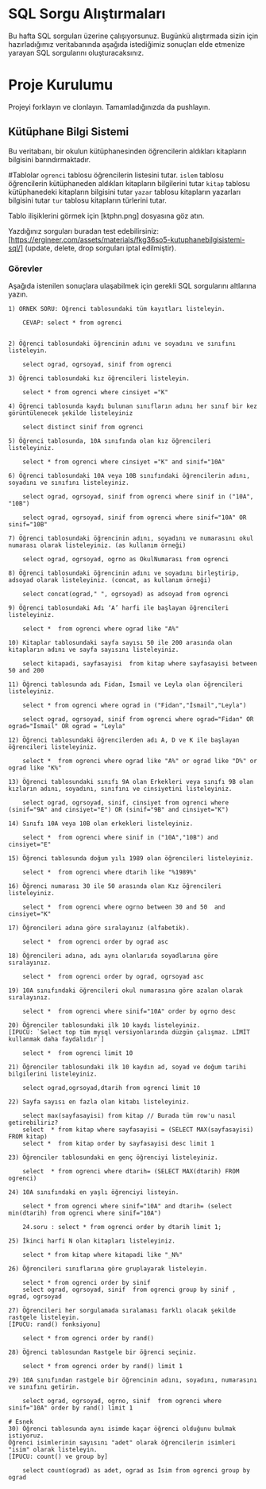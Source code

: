 # SQL Sorgu Alıştırmaları

Bu hafta SQL sorguları üzerine çalışıyorsunuz. Bugünkü alıştırmada sizin için hazırladığımız veritabanında aşağıda istediğimiz sonuçları elde etmenize yarayan SQL sorgularını oluşturacaksınız.

# Proje Kurulumu

Projeyi forklayın ve clonlayın. Tamamladığınızda da pushlayın.

## Kütüphane Bilgi Sistemi

Bu veritabanı, bir okulun kütüphanesinden öğrencilerin aldıkları kitapların bilgisini barındırmaktadır.

#Tablolar
`ogrenci` tablosu öğrencilerin listesini tutar.
`islem` tablosu öğrencilerin kütüphaneden aldıkları kitapların bilgilerini tutar
`kitap` tablosu kütüphanedeki kitapların bilgisini tutar
`yazar` tablosu kitapların yazarları bilgisini tutar
`tur` tablosu kitapların türlerini tutar.

Tablo ilişiklerini görmek için [ktphn.png] dosyasına göz atın.

Yazdığınız sorguları buradan test edebilirsiniz: [https://ergineer.com/assets/materials/fkg36so5-kutuphanebilgisistemi-sql/] (update, delete, drop sorguları iptal edilmiştir).

### Görevler

Aşağıda istenilen sonuçlara ulaşabilmek için gerekli SQL sorgularını altlarına yazın.

    1) ÖRNEK SORU: Öğrenci tablosundaki tüm kayıtları listeleyin.

    	CEVAP: select * from ogrenci


    2) Öğrenci tablosundaki öğrencinin adını ve soyadını ve sınıfını listeleyin.

    	select ograd, ogrsoyad, sinif from ogrenci

    3) Öğrenci tablosundaki kız öğrencileri listeleyin.

    	select * from ogrenci where cinsiyet ="K"

    4) Öğrenci tablosunda kaydı bulunan sınıfların adını her sınıf bir kez görüntülenecek şekilde listeleyiniz

    	select distinct sinif from ogrenci

    5) Öğrenci tablosunda, 10A sınıfında olan kız öğrencileri listeleyiniz.

    	select * from ogrenci where cinsiyet ="K" and sinif="10A"

    6) Öğrenci tablosundaki 10A veya 10B sınıfındaki öğrencilerin adını, soyadını ve sınıfını listeleyiniz.

    	select ograd, ogrsoyad, sinif from ogrenci where sinif in ("10A", "10B")

    	select ograd, ogrsoyad, sinif from ogrenci where sinif="10A" OR sinif="10B"

    7) Öğrenci tablosundaki öğrencinin adını, soyadını ve numarasını okul numarası olarak listeleyiniz. (as kullanım örneği)

    	select ograd, ogrsoyad, ogrno as OkulNumarası from ogrenci

    8) Öğrenci tablosundaki öğrencinin adını ve soyadını birleştirip, adsoyad olarak listeleyiniz. (concat, as kullanım örneği)

    	select concat(ograd," ", ogrsoyad) as adsoyad from ogrenci

    9) Öğrenci tablosundaki Adı ‘A’ harfi ile başlayan öğrencileri listeleyiniz.

    	select *  from ogrenci where ograd like "A%"

    10) Kitaplar tablosundaki sayfa sayısı 50 ile 200 arasında olan kitapların adını ve sayfa sayısını listeleyiniz.

    	select kitapadi, sayfasayisi  from kitap where sayfasayisi between 50 and 200

    11) Öğrenci tablosunda adı Fidan, İsmail ve Leyla olan öğrencileri listeleyiniz.

    	select * from ogrenci where ograd in ("Fidan","İsmail","Leyla")

    	select ograd, ogrsoyad, sinif from ogrenci where ograd="Fidan" OR ograd="İsmail" OR ograd = "Leyla"

    12) Öğrenci tablosundaki öğrencilerden adı A, D ve K ile başlayan öğrencileri listeleyiniz.

    	select *  from ogrenci where ograd like "A%" or ograd like "D%" or  ograd like "K%"

    13) Öğrenci tablosundaki sınıfı 9A olan Erkekleri veya sınıfı 9B olan kızların adını, soyadını, sınıfını ve cinsiyetini listeleyiniz.

    	select ograd, ogrsoyad, sinif, cinsiyet from ogrenci where (sinif="9A" and cinsiyet="E") OR (sinif="9B" and cinsiyet="K")

    14) Sınıfı 10A veya 10B olan erkekleri listeleyiniz.

    	select *  from ogrenci where sinif in ("10A","10B") and cinsiyet="E"

    15) Öğrenci tablosunda doğum yılı 1989 olan öğrencileri listeleyiniz.

    	select *  from ogrenci where dtarih like "%1989%"

    16) Öğrenci numarası 30 ile 50 arasında olan Kız öğrencileri listeleyiniz.

    	select *  from ogrenci where ogrno between 30 and 50  and cinsiyet="K"

    17) Öğrencileri adına göre sıralayınız (alfabetik).

    	select *  from ogrenci order by ograd asc

    18) Öğrencileri adına, adı aynı olanlarıda soyadlarına göre sıralayınız.

    	select *  from ogrenci order by ograd, ogrsoyad asc

    19) 10A sınıfındaki öğrencileri okul numarasına göre azalan olarak sıralayınız.

    	select *  from ogrenci where sinif="10A" order by ogrno desc

    20) Öğrenciler tablosundaki ilk 10 kaydı listeleyiniz.
    [İPUCU: `Select top tüm mysql versiyonlarında düzgün çalışmaz. LİMİT kullanmak daha faydalıdır`]

    	select *  from ogrenci limit 10

    21) Öğrenciler tablosundaki ilk 10 kaydın ad, soyad ve doğum tarihi bilgilerini listeleyiniz.

    	select ograd,ogrsoyad,dtarih from ogrenci limit 10

    22) Sayfa sayısı en fazla olan kitabı listeleyiniz.

    	select max(sayfasayisi) from kitap // Burada tüm row'u nasıl getirebiliriz?
    	select  * from kitap where sayfasayisi = (SELECT MAX(sayfasayisi) FROM kitap)
    	select *  from kitap order by sayfasayisi desc limit 1

    23) Öğrenciler tablosundaki en genç öğrenciyi listeleyiniz.

    	select  * from ogrenci where dtarih= (SELECT MAX(dtarih) FROM ogrenci)

    24) 10A sınıfındaki en yaşlı öğrenciyi listeyin.

    	select * from ogrenci where sinif="10A" and dtarih= (select min(dtarih) from ogrenci where sinif="10A")

    	24.soru : select * from ogrenci order by dtarih limit 1;

    25) İkinci harfi N olan kitapları listeleyiniz.

    	select * from kitap where kitapadi like "_N%"

    26) Öğrencileri sınıflarına göre gruplayarak listeleyin.

    	select * from ogrenci order by sinif
    	select ograd, ogrsoyad, sinif  from ogrenci group by sinif , ograd, ogrsoyad

    27) Öğrencileri her sorgulamada sıralaması farklı olacak şekilde rastgele listeleyin.
    [İPUCU: rand() fonksiyonu]

    	select * from ogrenci order by rand()

    28) Öğrenci tablosundan Rastgele bir öğrenci seçiniz.

    	select * from ogrenci order by rand() limit 1

    29) 10A sınıfından rastgele bir öğrencinin adını, soyadını, numarasını ve sınıfını getirin.

    	select ograd, ogrsoyad, ogrno, sinif  from ogrenci where sinif="10A" order by rand() limit 1

    # Esnek
    30) Öğrenci tablosunda aynı isimde kaçar öğrenci olduğunu bulmak istiyoruz.
    Öğrenci isimlerinin sayısını "adet" olarak öğrencilerin isimleri "isim" olarak listeleyin.
    [İPUCU: count() ve group by]

    	select count(ograd) as adet, ograd as İsim from ogrenci group by ograd
